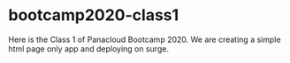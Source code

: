 # bootcamp2020-class1
Here is the Class 1 of Panacloud Bootcamp 2020. We are creating a simple html page only app and deploying on surge.
